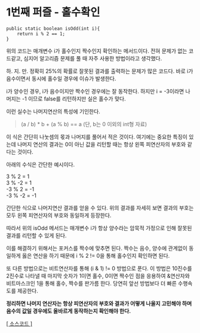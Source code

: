 # 1번째 퍼즐 - 홀수확인

```{.java}
public static boolean isOdd(int i){
	return i % 2 == 1;
}
```

위의 코드는 매개변수 i가 홀수인지 짝수인지 확인하는 메서드이다. 전혀 문제가 없는 코드같고, 심지어 알고리즘 문제를 풀 때 자주 사용한 방법이라고 생각했다.

하. 지. 만. 정확히 25%의 확률로 잘못된 결과를 출력하는 문제가 많은 코드다. 바로 i가 음수이면서 동시에 홀수일 경우에 이슈가 발생한다.

i가 양수인 경우, i가 음수이지만 짝수인 경우에는 잘 동작한다. 하지만 i = -3이라면 나머지는 -1 이므로 false를 리턴하지만 실은 홀수가 맞다. 

이런 실수는 나머지연산의 특성에 기인한다. 
>(a / b) * b + (a % b) == a (단, b는 0 이외의 int형 자료)

이 식은 간단히 나눗셈의 몫과 나머지를 풀어서 적은 것이다. 여기에는 중요한 특징이 있는데 나머지 연산의 결과는 0이 아닌 값을 리턴할 때는 항상 왼쪽 피연산자의 부호와 같다는 것이다.

아래의 수식은 간단한 예시이다.

3 % 2 = 1  
3 % -2 = 1  
-3 % 2 = -1  
-3 % -2 = -1   

간단한 식으로 나머지연산 결과를 얻을 수 있다. 위의 결과를 자세히 보면 결과의 부호는 모두 왼쪽 피연산자의 부호와 동일하게 등장한다.

따라서 위의 isOdd 메서드는 매개변수 i가 항상 양수라는 암묵적 가정으로 인해 잘못된 결과를 리턴할 수 있게 된다. 

이를 해결하기 위해서는 포커스를 짝수에 맞추면 된다. 짝수는 음수, 양수에 관계없이 동일하게 옳은 연산을 하기 때문에 i % 2 != 0을 통해 홀수인지 확인하면 된다.

또 다른 방법으로는 비트연산자를 통해 (i & 1) != 0 방법으로 푼다. 이 방법은 10진수를 2진수로 나타낼 때 마지막 숫자가 1이면 홀수, 0이면 짝수인 점을 응용하여 &연산자와 비트마스크인 1을 통해 홀수, 짝수를 판가름 한다. 당연히 앞선 방법보다 더 빠른 수행속도를 제공한다.

**정리하면 나머지 연산자는 항상 피연산자의 부호와 결과가 어떻게 나올지 고민해야 하며 음수의 값일 경우에도 올바르게 동작하는지 확인해야 한다.**

[[ 소스코드 ]](https://github.com/bbubbush/java_puzzlers/blob/master/Part1_%ED%91%9C%ED%98%84%EC%8B%9D%ED%8D%BC%EC%A6%90/java/IsOdd.java)